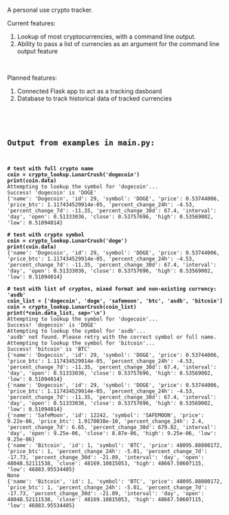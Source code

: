 A personal use crypto tracker.

Current features:<br/>
<ol>
<li>Lookup of most cryptocurrencies, with a command line output.</li>
<li>Ability to pass a list of currencies as an argument for the command line output feature</li>
</ol><br/>

Planned features:<br/>
<ol>
<li>Connected Flask app to act as a tracking dasboard</li>
<li>Database to track historical data of tracked currencies</li>
</ol><br/>

<pre><code>
<h2>Output from examples in main.py:</h2>

<b># test with full crypto name</b>
<b>coin = crypto_lookup.LunarCrush('dogecoin')</b>
<b>print(coin.data)</b>
Attempting to lookup the symbol for 'dogecoin'...
Success! 'dogecoin' is 'DOGE'
{'name': 'Dogecoin', 'id': 29, 'symbol': 'DOGE', 'price': 0.53744006, 'price_btc': 1.117434529914e-05, 'percent_change_24h': -4.53, 'percent_change_7d': -11.35, 'percent_change_30d': 67.4, 'interval': 'day', 'open': 0.51333036, 'close': 0.53757696, 'high': 0.53569002, 'low': 0.51094014}

<b># test with crypto symbol</b>
<b>coin = crypto_lookup.LunarCrush('doge')</b>
<b>print(coin.data)</b>
{'name': 'Dogecoin', 'id': 29, 'symbol': 'DOGE', 'price': 0.53744006, 'price_btc': 1.117434529914e-05, 'percent_change_24h': -4.53, 'percent_change_7d': -11.35, 'percent_change_30d': 67.4, 'interval': 'day', 'open': 0.51333036, 'close': 0.53757696, 'high': 0.53569002, 'low': 0.51094014}

<b># test with list of cryptos, mixed format and non-existing currency: 'asdb'</b>
<b>coin_list = ['dogecoin', 'doge', 'safemoon', 'btc', 'asdb', 'bitcoin']</b>
<b>coin = crypto_lookup.LunarCrush(coin_list)</b>
<b>print(*coin.data_list, sep='\n')</b>
Attempting to lookup the symbol for 'dogecoin'...
Success! 'dogecoin' is 'DOGE'
Attempting to lookup the symbol for 'asdb'...
'asdb' not found. Please retry with the correct symbol or full name.
Attempting to lookup the symbol for 'bitcoin'...
Success! 'bitcoin' is 'BTC'
{'name': 'Dogecoin', 'id': 29, 'symbol': 'DOGE', 'price': 0.53744006, 'price_btc': 1.117434529914e-05, 'percent_change_24h': -4.53, 'percent_change_7d': -11.35, 'percent_change_30d': 67.4, 'interval': 'day', 'open': 0.51333036, 'close': 0.53757696, 'high': 0.53569002, 'low': 0.51094014}
{'name': 'Dogecoin', 'id': 29, 'symbol': 'DOGE', 'price': 0.53744006, 'price_btc': 1.117434529914e-05, 'percent_change_24h': -4.53, 'percent_change_7d': -11.35, 'percent_change_30d': 67.4, 'interval': 'day', 'open': 0.51333036, 'close': 0.53757696, 'high': 0.53569002, 'low': 0.51094014}
{'name': 'SafeMoon', 'id': 12242, 'symbol': 'SAFEMOON', 'price': 9.22e-06, 'price_btc': 1.9170038e-10, 'percent_change_24h': 2.4, 'percent_change_7d': 6.65, 'percent_change_30d': 679.82, 'interval': 'day', 'open': 9.25e-06, 'close': 8.87e-06, 'high': 9.25e-06, 'low': 9.25e-06}
{'name': 'Bitcoin', 'id': 1, 'symbol': 'BTC', 'price': 48095.88800172, 'price_btc': 1, 'percent_change_24h': -5.01, 'percent_change_7d': -17.73, 'percent_change_30d': -21.09, 'interval': 'day', 'open': 48048.52111538, 'close': 48169.10815053, 'high': 48667.50607115, 'low': 46883.95534405}
None
{'name': 'Bitcoin', 'id': 1, 'symbol': 'BTC', 'price': 48095.88800172, 'price_btc': 1, 'percent_change_24h': -5.01, 'percent_change_7d': -17.73, 'percent_change_30d': -21.09, 'interval': 'day', 'open': 48048.52111538, 'close': 48169.10815053, 'high': 48667.50607115, 'low': 46883.95534405}
</pre></code>